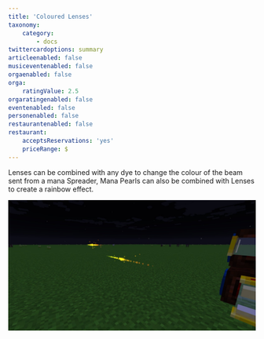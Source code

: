 ```yaml
---
title: 'Coloured Lenses'
taxonomy:
    category:
        - docs
twittercardoptions: summary
articleenabled: false
musiceventenabled: false
orgaenabled: false
orga:
    ratingValue: 2.5
orgaratingenabled: false
eventenabled: false
personenabled: false
restaurantenabled: false
restaurant:
    acceptsReservations: 'yes'
    priceRange: $
---
```


Lenses can be combined with any dye to change the colour of the beam sent from a mana Spreader, Mana Pearls can also be combined with Lenses to create a rainbow effect.

![](lense%20colour.jpg)
